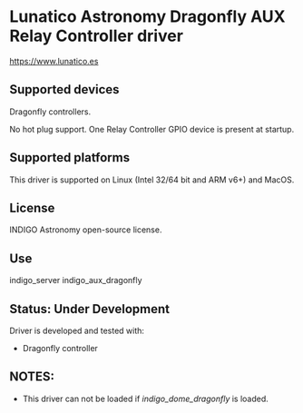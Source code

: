 # Lunatico Astronomy Dragonfly AUX Relay Controller driver

https://www.lunatico.es

## Supported devices

Dragonfly controllers.

No hot plug support. One Relay Controller GPIO device is present at startup.

## Supported platforms

This driver is supported on Linux (Intel 32/64 bit and ARM v6+) and MacOS.

## License

INDIGO Astronomy open-source license.

## Use

indigo_server indigo_aux_dragonfly

## Status: Under Development

Driver is developed and tested with:
* Dragonfly controller

## NOTES:
* This driver can not be loaded if *indigo_dome_dragonfly* is loaded.
